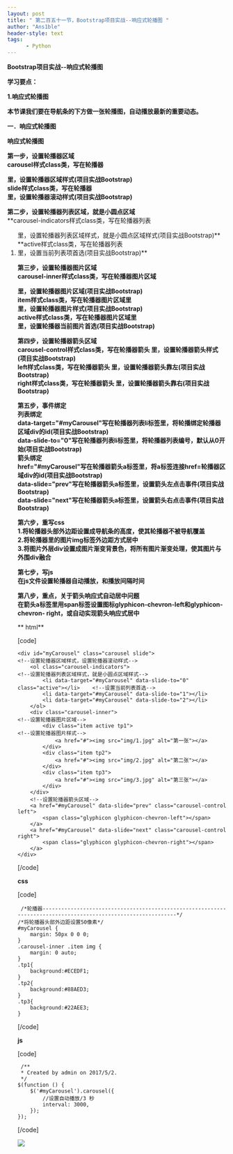 ```yaml
---
layout: post
title: " 第二百五十一节，Bootstrap项目实战--响应式轮播图 "
author: "Ans1ble"
header-style: text
tags:
      - Python
---
```


**Bootstrap项目实战--响应式轮播图**



**学习要点：**

**1.响应式轮播图**



**本节课我们要在导航条的下方做一张轮播图，自动播放最新的重要动态。**



**一．响应式轮播图**

**响应式轮播图**



**第一步，设置轮播器区域**  
 **carousel样式class类，写在轮播器 <div>里，设置轮播器区域样式(项目实战Bootstrap)**  
 **slide样式class类，写在轮播器 <div>里，设置轮播器滚动样式(项目实战Bootstrap)**



**第二步，设置轮播器列表区域，就是小圆点区域**  
 **carousel-indicators样式class类，写在轮播器列表
<ol>里，设置轮播器列表区域样式，就是小圆点区域样式(项目实战Bootstrap)**  
 **active样式class类，写在轮播器列表 <li>里，设置当前列表项首选(项目实战Bootstrap)**



**第三步，设置轮播器图片区域**  
 **carousel-inner样式class类，写在轮播器图片区域 <div>里，设置轮播器图片区域(项目实战Bootstrap)**  
 **item样式class类，写在轮播器图片区域里 <div>里，设置轮播器图片样式(项目实战Bootstrap)**  
 **active样式class类，写在轮播器图片区域里 <div>里，设置轮播器当前图片首选(项目实战Bootstrap)**



**第四步，设置轮播器箭头区域**  
 **carousel-control样式class类，写在轮播器箭头 <a>里，设置轮播器箭头样式(项目实战Bootstrap)**  
 **left样式class类，写在轮播器箭头 <a>里，设置轮播器箭头靠左(项目实战Bootstrap)**  
 **right样式class类，写在轮播器箭头 <a>里，设置轮播器箭头靠右(项目实战Bootstrap)**



**第五步，事件绑定**  
 **列表绑定**  
 **data-target="#myCarousel"写在轮播器列表li标签里，将轮播绑定轮播器区域div的id(项目实战Bootstrap)**  
 **data-slide-to="0"写在轮播器列表li标签里，将轮播器列表编号，默认从0开始(项目实战Bootstrap)**  
 **箭头绑定**  
 **href="#myCarousel"写在轮播器箭头a标签里，将a标签连接href=轮播器区域div的id(项目实战Bootstrap)**  
 **data-slide="prev"写在轮播器箭头a标签里，设置箭头左点击事件(项目实战Bootstrap)**  
 **data-slide="next"写在轮播器箭头a标签里，设置箭头右点击事件(项目实战Bootstrap)**



**第六步，重写css**  
 **1.将轮播器头部外边距设置成导航条的高度，使其轮播器不被导航覆盖**  
 **2.将轮播器里的图片img标签外边距方式居中**  
 **3.将图片外层div设置成图片渐变背景色，将所有图片渐变处理，使其图片与外围div融合**



**第七步，写js**  
 **在js文件设置轮播器自动播放，和播放间隔时间**



**第八步，重点，关于箭头响应式自动居中问题**  
 **在箭头a标签里用span标签设置图标glyphicon-chevron-left和glyphicon-chevron-
right，或自动实现箭头响应式居中**

**  html**

[code]

    <div id="myCarousel" class="carousel slide">                        <!--设置轮播器区域样式，设置轮播器滚动样式-->
        <ol class="carousel-indicators">                                <!--设置轮播器列表区域样式，就是小圆点区域样式-->
            <li data-target="#myCarousel" data-slide-to="0" class="active"></li>    <!--设置当前列表首选-->
            <li data-target="#myCarousel" data-slide-to="1"></li>
            <li data-target="#myCarousel" data-slide-to="2"></li>
        </ol>
        <div class="carousel-inner">                                    <!--设置轮播器图片区域-->
            <div class="item active tp1">                                <!--设置轮播器图片样式-->
                <a href="#"><img src="img/1.jpg" alt="第一张"></a>
            </div>
            <div class="item tp2">
                <a href="#"><img src="img/2.jpg" alt="第二张"></a>
            </div>
            <div class="item tp3">
                <a href="#"><img src="img/3.jpg" alt="第三张"></a>
            </div>
        </div>
        <!--设置轮播器箭头区域-->
        <a href="#myCarousel" data-slide="prev" class="carousel-control left">
            <span class="glyphicon glyphicon-chevron-left"></span>
        </a>
        <a href="#myCarousel" data-slide="next" class="carousel-control right">
            <span class="glyphicon glyphicon-chevron-right"></span>
        </a>
    </div>
[/code]

**css**

[code]

     /*轮播器--------------------------------------------------------------------------------------------------------------*/
    /*将轮播器头部外边距设置50像素*/
    #myCarousel {
        margin: 50px 0 0 0;
    }
    .carousel-inner .item img {
        margin: 0 auto;
    }
    .tp1{
        background:#ECEDF1;
    }
    .tp2{
        background:#88AED3;
    }
    .tp3{
        background:#22AEE3;
    }
[/code]

**js**

[code]

     /**
     * Created by admin on 2017/5/2.
     */
    $(function () {
        $('#myCarousel').carousel({
            //设置自动播放/3 秒
            interval: 3000,
        });
    });
[/code]

![](https://images2015.cnblogs.com/blog/955761/201705/955761-20170507162754867-980379828.gif)



